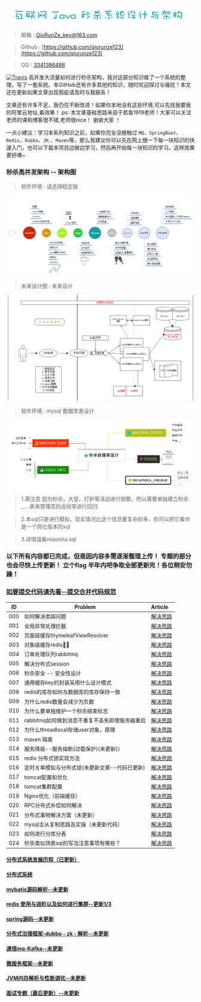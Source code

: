 ![互联网 Java 秒杀系统设计与架构](https://raw.githubusercontent.com/qiurunze123/imageall/master/miaoshashejitu.png)

> 邮箱 : [QiuRunZe_key@163.com](QiuRunZe_key@163.com)

> Github : [https://github.com/qiurunze123](https://github.com/qiurunze123)

> QQ : [3341386488](3341386488)

[![Travis](https://img.shields.io/badge/language-Java-yellow.svg)](https://github.com/qiurunze123)
高并发大流量如何进行秒杀架构，我对这部分知识做了一个系统的整理，写了一套系统。本GitHub还有许多其他的知识，随时欢迎探讨与骚扰！本文还在更新如果文章出现瑕疵请及时与我联系！

文章还有许多不足，我仍在不断改进！如果你本地没有这些环境,可以先找我要我的阿里云地址,看效果！ ps: 本文章基础思路来自于若鱼1919老师！大家可以关注老师的课和博客很不错,老师很nice！ 谢谢大家 ！

一点小建议：学习本系列知识之前，如果你完全没接触过 `MQ`、`SpringBoot`、`Redis`、`Dubbo`、`ZK` 、`Maven`等，那么我建议你可以先在网上搜一下每一块知识的快速入门，也可以下载本项目边做边学习，然后再开始每一块知识的学习。这样效果更好噢~

### 秒杀高并发架构 -- 架构图

> 软件环境 : 请选择稳定版 

![整体流程](https://raw.githubusercontent.com/qiurunze123/imageall/master/miaosha.png)

> 未来设计图 : 未来设计

![整体流程](https://raw.githubusercontent.com/qiurunze123/imageall/master/miaoshafuture.png)

> 软件环境 : mysql 数据库表设计

![整体流程](https://raw.githubusercontent.com/qiurunze123/imageall/master/miaoshasql.png)

>1.需注意 因为秒杀，大促，打折等活动进行频繁，所以需要单独建立秒杀_....表来管理否则会经常进行回归

>2.本sql只是进行模拟，现实情况比这个信息要复杂的多，你可以把它看作是一个简化版本的sql

>3.详情请看miaosha.sql

###  以下所有内容都已完成，但是因内容多需逐渐整理上传！ 专题的部分也会尽快上传更新！ 立个flag 半年内吧争取全部更新完！各位稍安勿躁！ 

###  [如要提交代码请先看--提交合并代码规范](/docs/code-criterion.md)

| ID | Problem  | Article | 
| --- | ---   | :--- |
| 000 |如何解决卖超问题 | [解决思路](/docs/code-solve.md) |
| 001 |全局异常处理拦截 |[解决思路](/docs/code-solve.md)  |
| 002 |页面级缓存thymeleafViewResolver |[解决思路](/docs/code-solve.md)  |
| 003 |对象级缓存redis🙋🐓 |[解决思路](/docs/code-solve.md)  |
| 004 |订单处理队列rabbitmq |[解决思路](/docs/code-solve.md)  |
| 005 |解决分布式session |[解决思路](/docs/code-solve.md)  |
| 006 |秒杀安全 -- 安全性设计 |[解决思路](/docs/code-solve.md)  |
| 007 |通用缓存key的封装采用什么设计模式 |[解决思路](/docs/code-solve.md)  |
| 008 |redis的库存如何与数据库的库存保持一致 |[解决思路](/docs/code-solve.md)  |
| 009 |为什么redis数量会减少为负数 |[解决思路](/docs/code-solve.md)  |
| 010 |为什么要单独维护一个秒杀结束标志 |[解决思路](/docs/code-solve.md)  |
| 011 |rabbitmq如何做到消息不重复不丢失即使服务器重启 |[解决思路](/docs/code-solve.md)  |
| 012 |为什么threadlocal存储user对象，原理 |[解决思路](/docs/code-solve.md)  |
| 013 |maven 隔离 |[解决思路](/docs/code-solve.md)  |
| 014 |服务降级--服务熔断(过载保护)(未更新)） |[解决思路](/docs/code-solve.md)  |
| 015 |redis 分布式锁实现方法 |[解决思路](/docs/code-solve.md)  |
| 016 |定时关单模拟与分布式锁(未更新文章--代码已更新) |[解决思路](/docs/time-close.md)  |
| 017 |tomcat配置和优化  |[解决思路]((/docs/tomcat-good.md))  |
| 018 |tomcat集群配置 |[解决思路](/docs/tomcat-group.md)  |
| 019 |Nginx优化（前端缓存） |[解决思路](/docs/ngnix-good.md)  |
| 020 |RPC分布式补偿如何解决 |[解决思路](/docs/code-solve.md)   |
| 021 |分布式事物解决方案（未更新） |[解决思路](/docs/code-solve.md)   |
| 022 |mysql主从复制思路及实操（未更新代码） |[解决思路](/docs/mysql-master-slave.md)   |
| 023 |如何进行分库分表 |[解决思路](/docs/mysql-master-slave.md)   |
| 024 |秒杀类似场景sql的写法注意事项有哪些？|[解决思路](/docs/mysql-master-slave.md)   |

#### [分布式系统发展历程（已更新）](/docs/fenbushi.md)
#### [分布式系统](/docs/redis-code.md)
#### [mybatis源码解析--未更新](/docs/mybatis-code.md)
#### [redis 使用与进阶以及如何进行集群--更新1/3](/docs/redis-good.md)
#### [spring源码--未更新](/docs/redis-code.md)
#### [分布式治理框架-dubbo - zk - 解析--未更新](/docs/redis-code.md)
#### [通信mq-Kafka--未更新](/docs/redis-code.md)
#### [微服务框架--未更新](/docs/redis-code.md)
#### [JVM内存解析与性能调优--未更新](/docs/redis-code.md)
#### [面试专题（最后更新）--未更新](/docs/code-solve.md)



